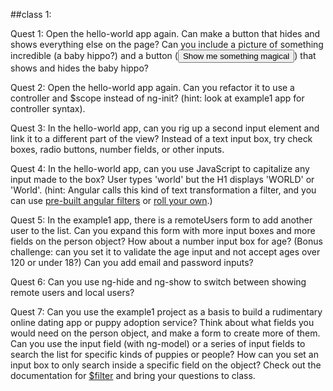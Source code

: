 ##class 1:

Quest 1: Open the hello-world app again. Can make a button that hides and shows everything else on the page? Can you include a picture of something incredible (a baby hippo?) and a button (<button>Show me something magical</button>) that shows and hides the baby hippo?

Quest 2: Open the hello-world app again. Can you refactor it to use a controller and $scope instead of ng-init? (hint: look at example1 app for controller syntax).

Quest 3: In the hello-world app, can you rig up a second input element and link it to a different part of the view? Instead of a text input box, try check boxes, radio buttons, number fields, or other inputs.

Quest 4: In the hello-world app, can you use JavaScript to capitalize any input made to the box? User types 'world' but the H1 displays 'WORLD' or 'World'. (hint: Angular calls this kind of text transformation a filter, and you can use [pre-built angular filters](https://docs.angularjs.org/api/ng/filter/uppercase) or [roll your own](http://codepen.io/WinterJoey/pen/sfFaK).)

Quest 5: In the example1 app, there is a remoteUsers form to add another user to the list. Can you expand this form with more input boxes and more fields on the person object? How about a number input box for age? (Bonus challenge: can you set it to validate the age input and not accept ages over 120 or under 18?) Can you add email and password inputs?

Quest 6: Can you use ng-hide and ng-show to switch between showing remote users and local users?

Quest 7: Can you use the example1 project as a basis to build a rudimentary online dating app or puppy adoption service? Think about what fields you would need on the person object, and make a form to create more of them. Can you use the input field (with ng-model) or a series of input fields to search the list for specific kinds of puppies or people? How can you set an input box to only search inside a specific field on the object? Check out the documentation for [$filter](https://docs.angularjs.org/api/ng/filter/filter) and bring your questions to class.